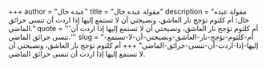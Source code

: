 +++
author = "عبده خال"
title = "مقولة عبده خال"
description = "مقولة عبده خال: أم كلثوم تؤجج نار العاشق، ونصيحتي أن لا تستمع إليها إذا اردت أن تنسى حرائق الماضي."
quote = '''أم كلثوم تؤجج نار العاشق، ونصيحتي أن لا تستمع إليها إذا اردت أن تنسى حرائق الماضي.''' 
slug = "أم-كلثوم-تؤجج-نار-العاشق-ونصيحتي-أن-لا-تستمع-إليها-إذا-اردت-أن-تنسى-حرائق-الماضي"
+++
أم كلثوم تؤجج نار العاشق، ونصيحتي أن لا تستمع إليها إذا اردت أن تنسى حرائق الماضي.
